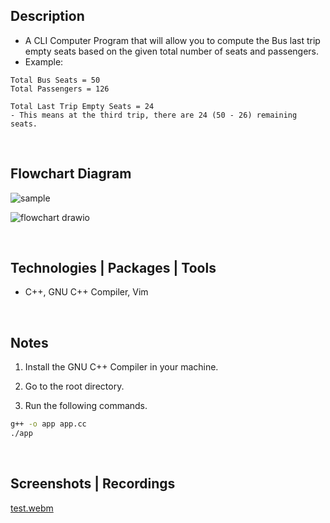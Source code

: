 ## Description
- A CLI Computer Program that will allow you to compute the Bus last trip empty seats based on the given total number of seats and passengers.
- Example:
```plaintext
Total Bus Seats = 50
Total Passengers = 126

Total Last Trip Empty Seats = 24
- This means at the third trip, there are 24 (50 - 26) remaining seats.
```

<br />

## Flowchart Diagram
![sample](https://user-images.githubusercontent.com/69438999/184685817-8ef3ef12-8323-4ecc-a64a-ab4e375d88b2.png)

![flowchart drawio](https://user-images.githubusercontent.com/69438999/184686725-f8b25f81-d08e-44b8-8ea9-687f32965a92.png)



<br />

## Technologies | Packages | Tools
- C++, GNU C++ Compiler, Vim

<br />

## Notes
1. Install the GNU C++ Compiler in your machine.

2. Go to the root directory.

3. Run the following commands.
```bash
g++ -o app app.cc
./app
```

<br />

## Screenshots | Recordings
[test.webm](https://user-images.githubusercontent.com/69438999/184537073-4b95b85f-6c2f-4222-a115-79d74f7a251e.webm)
